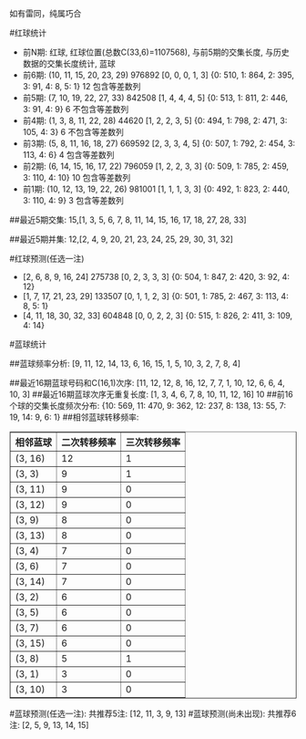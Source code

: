 <!-- 
.. title: 双色球2015131期(2015-11-08)数据分析报告
.. slug: slott-2015131-2015-11-08-report
.. date: 2015-11-09 08:00:00 UTC+08:00
.. tags: Lottery
.. link: 
.. description: 
.. type: text
-->

如有雷同，纯属巧合

<!-- TEASER_END-->

#红球统计

- 前N期: 红球, 红球位置(总数C(33,6)=1107568), 与前5期的交集长度, 与历史数据的交集长度统计, 蓝球
- 前6期: (10, 11, 15, 20, 23, 29) 976892 [0, 0, 0, 1, 3] {0: 510, 1: 864, 2: 395, 3: 91, 4: 8, 5: 1} 12 包含等差数列
- 前5期: (7, 10, 19, 22, 27, 33) 842508 [1, 4, 4, 4, 5] {0: 513, 1: 811, 2: 446, 3: 91, 4: 9} 6 不包含等差数列
- 前4期: (1, 3, 8, 11, 22, 28) 44620 [1, 2, 2, 3, 5] {0: 494, 1: 798, 2: 471, 3: 105, 4: 3} 6 不包含等差数列
- 前3期: (5, 8, 11, 16, 18, 27) 669592 [2, 3, 3, 4, 5] {0: 507, 1: 792, 2: 454, 3: 113, 4: 6} 4 包含等差数列
- 前2期: (6, 14, 15, 16, 17, 22) 796059 [1, 2, 2, 3, 3] {0: 509, 1: 785, 2: 459, 3: 110, 4: 10} 10 包含等差数列
- 前1期: (10, 12, 13, 19, 22, 26) 981001 [1, 1, 1, 3, 3] {0: 492, 1: 823, 2: 440, 3: 110, 4: 9} 3 包含等差数列

##最近5期交集:
15,[1, 3, 5, 6, 7, 8, 11, 14, 15, 16, 17, 18, 27, 28, 33]

##最近5期并集:
12,[2, 4, 9, 20, 21, 23, 24, 25, 29, 30, 31, 32]

#红球预测(任选一注)

- [2, 6, 8, 9, 16, 24] 275738 [0, 2, 3, 3, 3] {0: 504, 1: 847, 2: 420, 3: 92, 4: 12}
- [1, 7, 17, 21, 23, 29] 133507 [0, 1, 1, 2, 3] {0: 501, 1: 785, 2: 467, 3: 113, 4: 8, 5: 1}
- [4, 11, 18, 30, 32, 33] 604848 [0, 0, 2, 2, 3] {0: 515, 1: 826, 2: 411, 3: 109, 4: 14}

#蓝球统计

##蓝球频率分析:
[9, 11, 12, 14, 13, 6, 16, 15, 1, 5, 10, 3, 2, 7, 8, 4]

##最近16期蓝球号码和C(16,1)次序:
 [11, 12, 12, 8, 16, 12, 7, 7, 1, 10, 12, 6, 6, 4, 10, 3]
##最近16期蓝球次序无重复长度:
 [1, 3, 4, 6, 7, 8, 10, 11, 12, 16] 10
##前16个球的交集长度频次分布:
{10: 569, 11: 470, 9: 362, 12: 237, 8: 138, 13: 55, 7: 19, 14: 9, 6: 1}
##相邻蓝球转移频率:
 <table border="1" class="table table-striped dataframe">
  <thead>
    <tr style="text-align: right;">
      <th>相邻蓝球</th>
      <th>二次转移频率</th>
      <th>三次转移频率</th>
    </tr>
  </thead>
  <tbody>
    <tr>
      <td>(3, 16)</td>
      <td>12</td>
      <td>1</td>
    </tr>
    <tr>
      <td>(3, 3)</td>
      <td>9</td>
      <td>1</td>
    </tr>
    <tr>
      <td>(3, 11)</td>
      <td>9</td>
      <td>0</td>
    </tr>
    <tr>
      <td>(3, 12)</td>
      <td>9</td>
      <td>0</td>
    </tr>
    <tr>
      <td>(3, 9)</td>
      <td>8</td>
      <td>0</td>
    </tr>
    <tr>
      <td>(3, 13)</td>
      <td>8</td>
      <td>0</td>
    </tr>
    <tr>
      <td>(3, 4)</td>
      <td>7</td>
      <td>0</td>
    </tr>
    <tr>
      <td>(3, 6)</td>
      <td>7</td>
      <td>0</td>
    </tr>
    <tr>
      <td>(3, 14)</td>
      <td>7</td>
      <td>0</td>
    </tr>
    <tr>
      <td>(3, 2)</td>
      <td>6</td>
      <td>0</td>
    </tr>
    <tr>
      <td>(3, 5)</td>
      <td>6</td>
      <td>0</td>
    </tr>
    <tr>
      <td>(3, 7)</td>
      <td>6</td>
      <td>0</td>
    </tr>
    <tr>
      <td>(3, 15)</td>
      <td>6</td>
      <td>0</td>
    </tr>
    <tr>
      <td>(3, 8)</td>
      <td>5</td>
      <td>1</td>
    </tr>
    <tr>
      <td>(3, 1)</td>
      <td>3</td>
      <td>0</td>
    </tr>
    <tr>
      <td>(3, 10)</td>
      <td>3</td>
      <td>0</td>
    </tr>
  </tbody>
</table>
#蓝球预测(任选一注):
共推荐5注: [12, 11, 3, 9, 13]
#蓝球预测(尚未出现):
共推荐6注: [2, 5, 9, 13, 14, 15]

